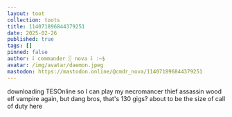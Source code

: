 ```yaml
---
layout: toot
collection: toots
title: 114071896844379251
date: 2025-02-26
published: true
tags: []
pinned: false
author: ⸸ commander ░ nova ⸸ :~$
avatar: /img/avatar/daemon.jpeg
mastodon: https://mastodon.online/@cmdr_nova/114071896844379251
---
```


downloading TESOnline so I can play my necromancer thief assassin wood elf vampire again, but dang bros, that's 130 gigs? about to be the size of call of duty here
